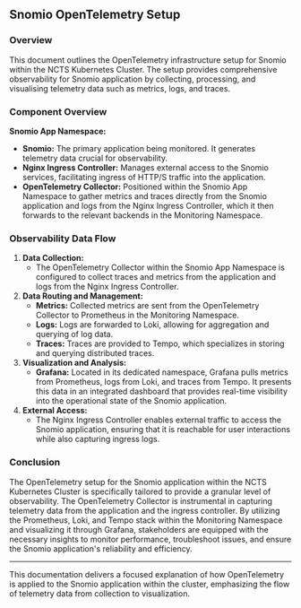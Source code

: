 ## Snomio OpenTelemetry Setup

### Overview

This document outlines the OpenTelemetry infrastructure setup for Snomio within the NCTS Kubernetes Cluster. The setup provides comprehensive observability for Snomio application by collecting, processing, and visualising telemetry data such as metrics, logs, and traces.

### Component Overview

**Snomio App Namespace:**

* **Snomio:** The primary application being monitored. It generates telemetry data crucial for observability.
* **Nginx Ingress Controller:** Manages external access to the Snomio services, facilitating ingress of HTTP/S traffic into the application.
* **OpenTelemetry Collector:** Positioned within the Snomio App Namespace to gather metrics and traces directly from the Snomio application and logs from the Nginx Ingress Controller, which it then forwards to the relevant backends in the Monitoring Namespace.

### Observability Data Flow

1. **Data Collection:**
   * The OpenTelemetry Collector within the Snomio App Namespace is configured to collect traces and metrics from the application and logs from the Nginx Ingress Controller.
2. **Data Routing and Management:**
   * **Metrics:** Collected metrics are sent from the OpenTelemetry Collector to Prometheus in the Monitoring Namespace.
   * **Logs:** Logs are forwarded to Loki, allowing for aggregation and querying of log data.
   * **Traces:** Traces are provided to Tempo, which specializes in storing and querying distributed traces.
3. **Visualization and Analysis:**
   * **Grafana:** Located in its dedicated namespace, Grafana pulls metrics from Prometheus, logs from Loki, and traces from Tempo. It presents this data in an integrated dashboard that provides real-time visibility into the operational state of the Snomio application.
4. **External Access:**
   * The Nginx Ingress Controller enables external traffic to access the Snomio application, ensuring that it is reachable for user interactions while also capturing ingress logs.

### Conclusion

The OpenTelemetry setup for the Snomio application within the NCTS Kubernetes Cluster is specifically tailored to provide a granular level of observability. The OpenTelemetry Collector is instrumental in capturing telemetry data from the application and the ingress controller. By utilizing the Prometheus, Loki, and Tempo stack within the Monitoring Namespace and visualizing it through Grafana, stakeholders are equipped with the necessary insights to monitor performance, troubleshoot issues, and ensure the Snomio application's reliability and efficiency.

---

This documentation delivers a focused explanation of how OpenTelemetry is applied to the Snomio application within the cluster, emphasizing the flow of telemetry data from collection to visualization.
